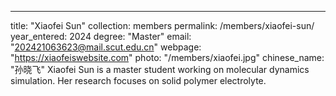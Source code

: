 ---
title: "Xiaofei Sun"
collection: members
permalink: /members/xiaofei-sun/
year_entered: 2024
degree: "Master"
email: "202421063623@mail.scut.edu.cn"
webpage: "https://xiaofeiswebsite.com"
photo: "/members/xiaofei.jpg"
chinese_name: "孙晓飞"
Xiaofei Sun is a master student working on molecular dynamics simulation. Her research focuses on solid polymer electrolyte.
